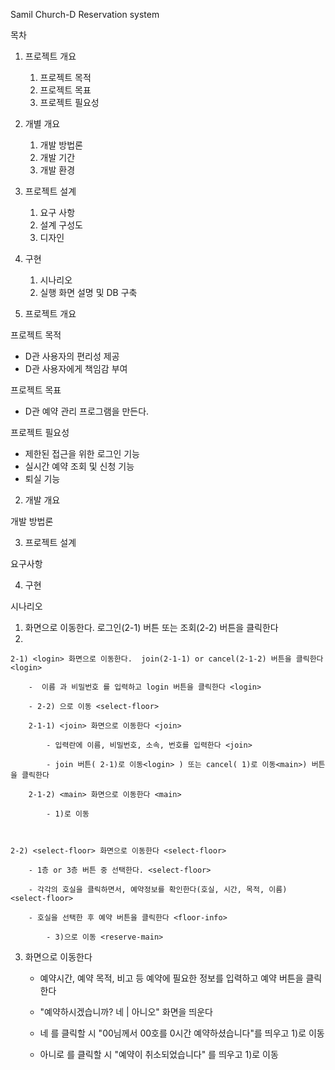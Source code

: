 Samil Church-D Reservation system



목차

1. 프로젝트 개요
   1. 프로젝트 목적
   2. 프로젝트 목표
   3. 프로젝트 필요성
2. 개별 개요
   1. 개발 방법론
   2. 개발 기간
   3. 개발 환경
3. 프로젝트 설계
   1. 요구 사항
   2. 설계 구성도
   3. 디자인
4. 구현
   1. 시나리오
   2. 실행 화면 설명 및 DB 구축



1. 프로젝트 개요

프로젝트 목적

- D관 사용자의 편리성 제공
- D관 사용자에게 책임감 부여



프로젝트 목표

- D관 예약 관리 프로그램을 만든다.



프로젝트 필요성

- 제한된 접근을 위한 로그인 기능
- 실시간 예약 조회 및 신청 기능
- 퇴실 기능



2. 개발 개요

개발 방법론



3. 프로젝트 설계

요구사항



4. 구현

시나리오

1) <main> 화면으로 이동한다. 로그인(2-1) 버튼 또는 조회(2-2) 버튼을 클릭한다  <main>

2)

	2-1) <login> 화면으로 이동한다.  join(2-1-1) or cancel(2-1-2) 버튼을 클릭한다 <login>

		-  이름 과 비밀번호 를 입력하고 login 버튼을 클릭한다 <login> 

		- 2-2) 으로 이동 <select-floor>

		2-1-1) <join> 화면으로 이동한다 <join>

			- 입력란에 이름, 비밀번호, 소속, 번호를 입력한다 <join>

			- join 버튼( 2-1)로 이동<login> ) 또는 cancel( 1)로 이동<main>) 버튼을 클릭한다

		2-1-2) <main> 화면으로 이동한다 <main>

			- 1)로 이동



	2-2) <select-floor> 화면으로 이동한다 <select-floor>

		- 1층 or 3층 버튼 중 선택한다. <select-floor>

		- 각각의 호실을 클릭하면서, 예약정보를 확인한다(호실, 시간, 목적, 이름) <select-floor>

		- 호실을 선택한 후 예약 버튼을 클릭한다 <floor-info>

			- 3)으로 이동 <reserve-main>



3) <reserve-main> 화면으로 이동한다

	- 예약시간, 예약 목적, 비고 등 예약에 필요한 정보를 입력하고 예약 버튼을 클릭한다 <reserve-main>

	- "예약하시겠습니까? 네 | 아니오" 화면을 띄운다

	- 네 를 클릭할 시 "00님께서 00호를 0시간 예약하셨습니다"를 띄우고 1)로 이동

	- 아니로 를 클릭할 시 "예약이 취소되었습니다" 를 띄우고 1)로 이동

 
